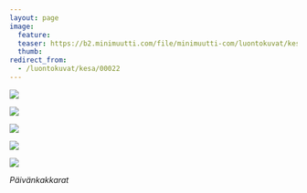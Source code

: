 ```yaml
---
layout: page
image:
  feature:
  teaser: https://b2.minimuutti.com/file/minimuutti-com/luontokuvat/kes%C3%A4/2/DSC28590-245px.jpg
  thumb:
redirect_from:
  - /luontokuvat/kesa/00022
---
```


![](https://b2.minimuutti.com/file/minimuutti-com/luontokuvat/kes%C3%A4/2/DSC28575-800px.jpg)

![](https://b2.minimuutti.com/file/minimuutti-com/luontokuvat/kes%C3%A4/2/DSC28590-800px.jpg)

![](https://b2.minimuutti.com/file/minimuutti-com/luontokuvat/kes%C3%A4/2/DSC28612-800px.jpg)

![](https://b2.minimuutti.com/file/minimuutti-com/luontokuvat/kes%C3%A4/2/DSC28635-800px.jpg)

![](https://b2.minimuutti.com/file/minimuutti-com/luontokuvat/kes%C3%A4/2/DSC28658-800px.jpg)

*Päivänkakkarat*
